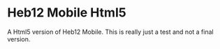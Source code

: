 # Heb12 Mobile Html5
A Html5 version of Heb12 Mobile. This is really just a test and not a final version.
